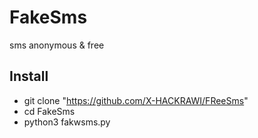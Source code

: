 # FakeSms
sms anonymous &amp; free 

## Install



 * git clone "https://github.com/X-HACKRAWI/FReeSms"
 * cd FakeSms
 * python3 fakwsms.py
 
 
 
 
